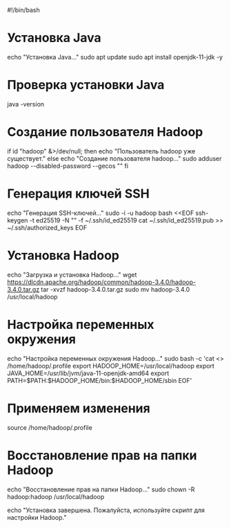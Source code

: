 #!/bin/bash

# Установка Java
echo "Установка Java..."
sudo apt update
sudo apt install openjdk-11-jdk -y

# Проверка установки Java
java -version

# Создание пользователя Hadoop
if id "hadoop" &>/dev/null; then
    echo "Пользователь hadoop уже существует."
else
    echo "Создание пользователя hadoop..."
    sudo adduser hadoop --disabled-password --gecos ""
fi

# Генерация ключей SSH
echo "Генерация SSH-ключей..."
sudo -i -u hadoop bash <<EOF
ssh-keygen -t ed25519 -N "" -f ~/.ssh/id_ed25519
cat ~/.ssh/id_ed25519.pub >> ~/.ssh/authorized_keys
EOF

# Установка Hadoop
echo "Загрузка и установка Hadoop..."
wget https://dlcdn.apache.org/hadoop/common/hadoop-3.4.0/hadoop-3.4.0.tar.gz
tar -xvzf hadoop-3.4.0.tar.gz
sudo mv hadoop-3.4.0 /usr/local/hadoop

# Настройка переменных окружения
echo "Настройка переменных окружения Hadoop..."
sudo bash -c 'cat <<EOF >> /home/hadoop/.profile
export HADOOP_HOME=/usr/local/hadoop
export JAVA_HOME=/usr/lib/jvm/java-11-openjdk-amd64
export PATH=\$PATH:\$HADOOP_HOME/bin:\$HADOOP_HOME/sbin
EOF'

# Применяем изменения
source /home/hadoop/.profile

# Восстановление прав на папки Hadoop
echo "Восстановление прав на папки Hadoop..."
sudo chown -R hadoop:hadoop /usr/local/hadoop

echo "Установка завершена. Пожалуйста, используйте скрипт для настройки Hadoop."